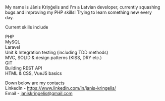 My name is Jānis Kriņģelis and I'm a Latvian developer, currently squashing bugs and improving my PHP skills! Trying to learn something new every day.

Current skills include

   PHP <br />
   MySQL <br />
   Laravel <br />
   Unit & Integration testing (including TDD methods) <br />
   MVC, SOLID & design patterns (KISS, DRY etc.) <br />
   GIT <br />
   Building REST API <br />
   HTML & CSS, VueJS basics <br />

Down below are my contacts <br />
LinkedIn - https://www.linkedin.com/in/janis-kringelis/ <br />
Email - janiskringelis@gmail.com <br />
